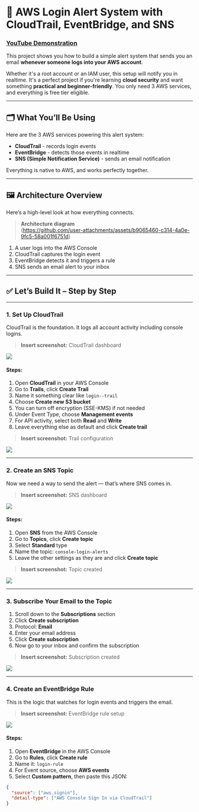 # 🔐 AWS Login Alert System with CloudTrail, EventBridge, and SNS

### [YouTube Demonstration](https://youtu.be/MEgc0qQ3yKE?si=HoNtiARV6MqGkeMB)


This project shows you how to build a simple alert system that sends you an email **whenever someone logs into your AWS account**.

Whether it's a root account or an IAM user, this setup will notify you in realtime. It's a perfect project if you're learning **cloud security** and want something **practical and beginner-friendly**. You only need 3 AWS services, and everything is free tier eligible.

---

## 🗂️ What You’ll Be Using

Here are the 3 AWS services powering this alert system:

- **CloudTrail** - records login events  
- **EventBridge** - detects those events in realtime  
- **SNS (Simple Notification Service)** - sends an email notification  

Everything is native to AWS, and works perfectly together.

---

## 🖼️ Architecture Overview

Here’s a high-level look at how everything connects.

> **Architecture diagram**  
(https://github.com/user-attachments/assets/b9065460-c314-4a0e-9fc5-58a001f6751d)



1. A user logs into the AWS Console  
2. CloudTrail captures the login event  
3. EventBridge detects it and triggers a rule  
4. SNS sends an email alert to your inbox

---

## ✅ Let’s Build It – Step by Step

---

### 1. Set Up CloudTrail

CloudTrail is the foundation. It logs all account activity including console logins.

> **Insert screenshot:** CloudTrail dashboard  
<img src="https://github.com/user-attachments/assets/ddadddab-c164-43a6-a8c3-4a5a0cb46893"/>

#### Steps:

1. Open **CloudTrail** in your AWS Console  
2. Go to **Trails**, click **Create Trail**  
3. Name it something clear like `login--trail`  
4. Choose **Create new S3 bucket**  
5. You can turn off encryption (SSE-KMS) if not needed  
6. Under Event Type, choose **Management events**  
7. For API activity, select both **Read** and **Write**  
8. Leave everything else as default and click **Create trail**

> **Insert screenshot:** Trail configuration  
<img src="https://github.com/user-attachments/assets/ddadddab-c164-43a6-a8c3-4a5a0cb46893"/>

---

### 2. Create an SNS Topic

Now we need a way to send the alert — that’s where SNS comes in.

> **Insert screenshot:** SNS dashboard  
<img src="https://github.com/user-attachments/assets/ddadddab-c164-43a6-a8c3-4a5a0cb46893"/>

#### Steps:

1. Open **SNS** from the AWS Console  
2. Go to **Topics**, click **Create topic**  
3. Select **Standard** type  
4. Name the topic: `console-login-alerts`  
5. Leave the other settings as they are and click **Create topic**

> **Insert screenshot:** Topic created  
<img src="https://github.com/user-attachments/assets/ddadddab-c164-43a6-a8c3-4a5a0cb46893"/>

---

### 3. Subscribe Your Email to the Topic

1. Scroll down to the **Subscriptions** section  
2. Click **Create subscription**  
3. Protocol: **Email**  
4. Enter your email address  
5. Click **Create subscription**  
6. Now go to your inbox and confirm the subscription

> **Insert screenshot:** Subscription created  
<img src="https://github.com/user-attachments/assets/ddadddab-c164-43a6-a8c3-4a5a0cb46893"/>

---

### 4. Create an EventBridge Rule

This is the logic that watches for login events and triggers the email.

> **Insert screenshot:** EventBridge rule setup  
<img src="https://github.com/user-attachments/assets/ddadddab-c164-43a6-a8c3-4a5a0cb46893"/>

#### Steps:

1. Open **EventBridge** in the AWS Console  
2. Go to **Rules**, click **Create rule**  
3. Name it: `login-rule`  
4. For Event source, choose **AWS events**  
5. Select **Custom pattern**, then paste this JSON:

```json
{
  "source": ["aws.signin"],
  "detail-type": ["AWS Console Sign In via CloudTrail"]
}
